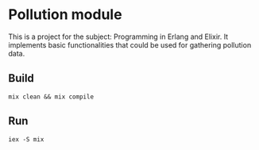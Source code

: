 # Pollution module


This is a project for the subject: Programming in Erlang and Elixir.
It implements basic functionalities that could be used for gathering pollution data.


## Build
```shell
mix clean && mix compile
```

## Run
```shell
iex -S mix
```

